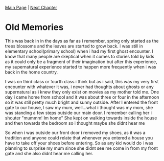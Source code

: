 [Main Page](https://b00083583.github.io/github-story-2019/) | [Next Chapter](Chapter02.md)

<h1>Old Memories</h1>

<p>
    This was back in in the days as far as i remember, spring only started as the trees blossoms and the leaves are started to grow back.
    I was still in elementary school(primary school) when i had my first ghost encounter. I know that many people are skeptical when it comes to stories told by kids as it could only be a fragment
    of their imagination but after this experience, my supernatural experience started to happen more frequently when i was back in the home country.
</p>

<p>
    I was on third class or fourth class i think but as i said, this was my very first encounter with whatever it was, i never had thoughts about ghosts or any supernatural as i knew they
    only exist on movies as my mother told me. One day i came home from school and it was about three or four in the afternoon so it was still pretty much bright and sunny outside.
    After I entered the front gate to our house, I saw my mum, well...what i thought was my mom, she was standing a few steps outside our main door.
    I remember calling her i shouter "mummm! Im home" She kept on walking towards inside the house and then towards the bedroom so i thought maybe she didnt hear me
</p>

<p>
    So when i was outside our front door i removed my shoes, as it was a tradition and anyone could relate that whenever you entered a house you have to take off your shoes
    before entering. So as any kid would do i was planning to surprise my mum since she didnt see me come in from my front gate and she also didnt hear me calling her.
</p>

